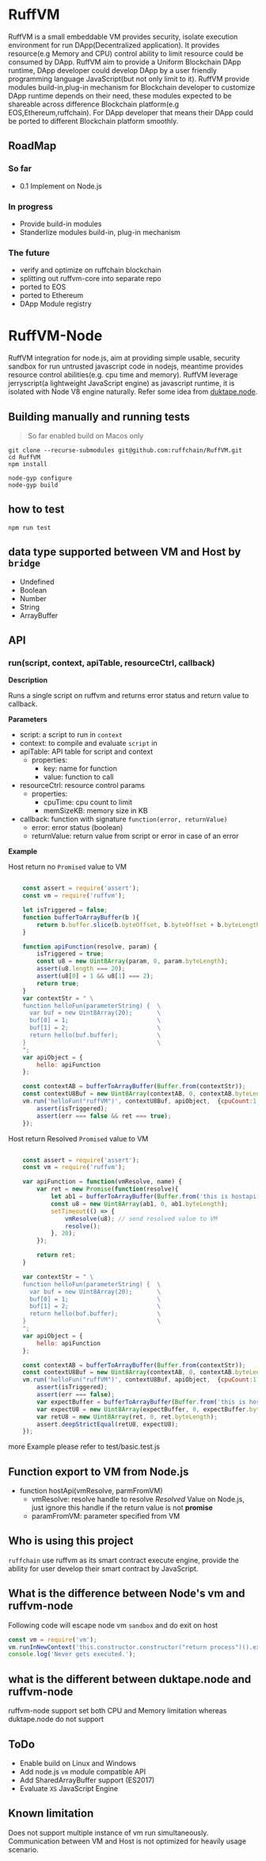RuffVM
==========

RuffVM is a small embeddable VM provides security, isolate execution environment for run DApp(Decentralized application).
It provides resource(e.g Memory and CPU) control ability to limit resource could be consumed by DApp.
RuffVM aim to provide a Uniform Blockchain DApp runtime, DApp developer could develop DApp by a user friendly programming language JavaScript(but not only limit to it).
RuffVM provide modules build-in,plug-in mechanism for Blockchain developer to customize DApp runtime depends on their need, these modules expected to be shareable across difference Blockchain platform(e.g EOS,Ethereum,ruffchain).
For DApp developer that means their DApp could be ported to different Blockchain platform smoothly.

## RoadMap
### So far
* 0.1 Implement on Node.js

### In progress
* Provide build-in modules
* Standerlize modules build-in, plug-in mechanism

### The future
* verify and optimize on ruffchain blockchain
* splitting out ruffvm-core into separate repo
* ported to EOS
* ported to Ethereum
* DApp Module registry

RuffVM-Node
=========

RuffVM integration for node.js, aim at providing simple usable, security sandbox for run untrusted javascript code in nodejs,
meantime provides resource control abilities(e.g. cpu time and memory).
RuffVM leverage jerryscript(a lightweight JavaScript engine) as javascript runtime, it is isolated with Node V8 engine naturally.
Refer some idea from [duktape.node](https://github.com/ndob/duktape-node).

## Building manually and running tests
> So far enabled build on Macos only

``` build
git clone --recurse-submodules git@github.com:ruffchain/RuffVM.git
cd RuffVM
npm install
```

```build manually
node-gyp configure
node-gyp build
```

## how to test
```shell
npm run test
```

## data type supported between VM and Host by `bridge`
* Undefined
* Boolean
* Number
* String
* ArrayBuffer

## API

### run(script, context, apiTable, resourceCtrl, callback)
**Description**

Runs a single script on ruffvm and returns error status and return value to callback.

**Parameters**

* script: a script to run in `context`
* context: to compile and evaluate `script` in
* apiTable: API table for script and context
  * properties:
    * key: name for function
    * value: function to call
* resourceCtrl: resource control params
  * properties:
    * cpuTime: cpu count to limit
    * memSizeKB: memory size in KB
* callback: function with signature `function(error, returnValue)`
  * error: error status (boolean)
  * returnValue: return value from script or error in case of an error

**Example**

Host return no `Promised` value to VM


```javascript

    const assert = require('assert');
    const vm = require('ruffvm');

    let isTriggered = false;
    function bufferToArrayBuffer(b ){
        return b.buffer.slice(b.byteOffset, b.byteOffset + b.byteLength);
    }

    function apiFunction(resolve, param) {
        isTriggered = true;
        const u8 = new Uint8Array(param, 0, param.byteLength);
        assert(u8.length === 20);
        assert(u8[0] = 1 && u8[1] === 2);
        return true;
    }
    var contextStr = " \
    function helloFun(parameterString) {  \
      var buf = new Uint8Array(20);       \
      buf[0] = 1;                         \
      buf[1] = 2;                         \
      return hello(buf.buffer);           \
    }                                     \
    ";
    var apiObject = {
        hello: apiFunction
    };

    const contextAB = bufferToArrayBuffer(Buffer.from(contextStr));
    const contextU8Buf = new Uint8Array(contextAB, 0, contextAB.byteLength);
    vm.run('helloFun("ruffVM")', contextU8Buf, apiObject,  {cpuCount:1, memSizeKB:200}, (err, ret) => {
        assert(isTriggered);
        assert(err === false && ret === true);
    });

```

Host return Resolved `Promised` value to VM


```javascript

    const assert = require('assert');
    const vm = require('ruffvm');

    var apiFunction = function(vmResolve, name) {
        var ret = new Promise(function(resolve){
            let ab1 = bufferToArrayBuffer(Buffer.from('this is hostapi test'));
            const u8 = new Uint8Array(ab1, 0, ab1.byteLength);
            setTimeout(() => {
                vmResolve(u8); // send resolved value to VM
                resolve();
            }, 20);
        });

        return ret;
    }

    var contextStr = " \
    function helloFun(parameterString) {  \
      var buf = new Uint8Array(20);       \
      buf[0] = 1;                         \
      buf[1] = 2;                         \
      return hello(buf.buffer);           \
    }                                     \
    ";
    var apiObject = {
        hello: apiFunction
    };

    const contextAB = bufferToArrayBuffer(Buffer.from(contextStr));
    const contextU8Buf = new Uint8Array(contextAB, 0, contextAB.byteLength);
    vm.run('helloFun("ruffVM")', contextU8Buf, apiObject,  {cpuCount:1, memSizeKB:200}, (err, ret) => {
        assert(isTriggered);
        assert(err === false);
        var expectBuffer = bufferToArrayBuffer(Buffer.from('this is hostapi test'));
        var expectU8 = new Uint8Array(expectBuffer, 0, expectBuffer.byteLength);
        var retU8 = new Uint8Array(ret, 0, ret.byteLength);
        assert.deepStrictEqual(retU8, expectU8);
    });

```
more Example please refer to test/basic.test.js

## Function export to VM from Node.js
* function hostApi(vmResolve, parmFromVM)
  * vmResolve: resolve handle to resolve *Resolved* Value on Node.js, just ignore this handle if the return value is not **promise**
  * paramFromVM: parameter specified from VM

## Who is using this project

`ruffchain` use ruffvm as its smart contract execute engine, provide the ability for user develop their smart contract by JavaScript.

## What is the difference between Node's vm and ruffvm-node

Following code will escape node vm `sandbox` and do exit on host

```JavaScript
const vm = require('vm');
vm.runInNewContext('this.constructor.constructor("return process")().exit()');
console.log('Never gets executed.');
```

## what is the different between duktape.node and ruffvm-node

ruffvm-node support set both CPU and Memory limitation whereas duktape.node do not support

## ToDo

* Enable build on Linux and Windows
* Add node.js `vm` module compatible API
* Add SharedArrayBuffer support (ES2017)
* Evaluate `XS` JavaScript Engine

## Known limitation
Does not support multiple instance of vm run simultaneously. Communication between VM and Host is not optimized for heavily usage scenario.
